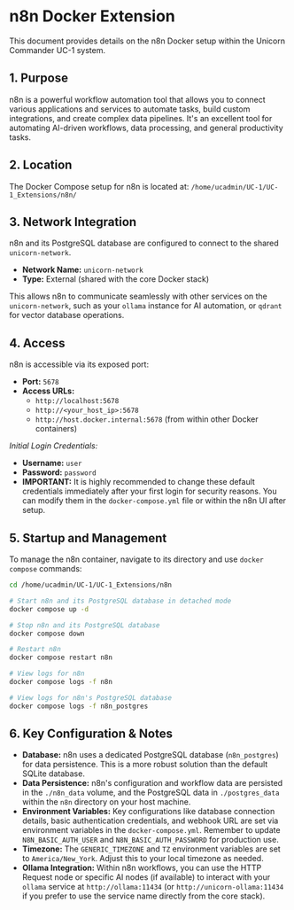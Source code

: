 # n8n Docker Extension

This document provides details on the n8n Docker setup within the Unicorn Commander UC-1 system.

## 1. Purpose

n8n is a powerful workflow automation tool that allows you to connect various applications and services to automate tasks, build custom integrations, and create complex data pipelines. It's an excellent tool for automating AI-driven workflows, data processing, and general productivity tasks.

## 2. Location

The Docker Compose setup for n8n is located at:
`/home/ucadmin/UC-1/UC-1_Extensions/n8n/`

## 3. Network Integration

n8n and its PostgreSQL database are configured to connect to the shared `unicorn-network`.

*   **Network Name:** `unicorn-network`
*   **Type:** External (shared with the core Docker stack)

This allows n8n to communicate seamlessly with other services on the `unicorn-network`, such as your `ollama` instance for AI automation, or `qdrant` for vector database operations.

## 4. Access

n8n is accessible via its exposed port:

*   **Port:** `5678`
*   **Access URLs:**
    *   `http://localhost:5678`
    *   `http://<your_host_ip>:5678`
    *   `http://host.docker.internal:5678` (from within other Docker containers)

*Initial Login Credentials:*
*   **Username:** `user`
*   **Password:** `password`
*   **IMPORTANT:** It is highly recommended to change these default credentials immediately after your first login for security reasons. You can modify them in the `docker-compose.yml` file or within the n8n UI after setup.

## 5. Startup and Management

To manage the n8n container, navigate to its directory and use `docker compose` commands:

```bash
cd /home/ucadmin/UC-1/UC-1_Extensions/n8n

# Start n8n and its PostgreSQL database in detached mode
docker compose up -d

# Stop n8n and its PostgreSQL database
docker compose down

# Restart n8n
docker compose restart n8n

# View logs for n8n
docker compose logs -f n8n

# View logs for n8n's PostgreSQL database
docker compose logs -f n8n_postgres
```

## 6. Key Configuration & Notes

*   **Database:** n8n uses a dedicated PostgreSQL database (`n8n_postgres`) for data persistence. This is a more robust solution than the default SQLite database.
*   **Data Persistence:** n8n's configuration and workflow data are persisted in the `./n8n_data` volume, and the PostgreSQL data in `./postgres_data` within the `n8n` directory on your host machine.
*   **Environment Variables:** Key configurations like database connection details, basic authentication credentials, and webhook URL are set via environment variables in the `docker-compose.yml`. Remember to update `N8N_BASIC_AUTH_USER` and `N8N_BASIC_AUTH_PASSWORD` for production use.
*   **Timezone:** The `GENERIC_TIMEZONE` and `TZ` environment variables are set to `America/New_York`. Adjust this to your local timezone as needed.
*   **Ollama Integration:** Within n8n workflows, you can use the HTTP Request node or specific AI nodes (if available) to interact with your `ollama` service at `http://ollama:11434` (or `http://unicorn-ollama:11434` if you prefer to use the service name directly from the core stack).
